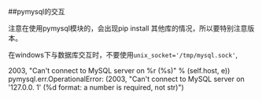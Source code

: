 ##pymysql的交互

注意在使用pymysql模块的，会出现pip install 其他库的情况，所以要特别注意版本。

在windows下与数据库交互时，不要使用`unix_socket='/tmp/mysql.sock'`,

2003, "Can't connect to MySQL server on %r (%s)" % (self.host, e))
pymysql.err.OperationalError: (2003, "Can't connect to MySQL server on '127.0.0.
1' (%d format: a number is required, not str)")
